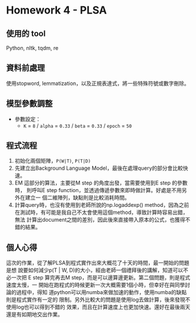 # Homework 4 - PLSA

## 使用的 tool
Python, nltk, tqdm, re

## 資料前處理

使用stopword, lemmatization，以及正規表達式，將一些特殊符號或數字刪除。

## 模型參數調整

* 參數設定：
    * `K` = `8` / `alpha` = `0.33` / `beta` = `0.33` / `epoch` = `50`


## 程式流程

1) 初始化兩個矩陣，`P(W|T)`, `P(T|D)`
2) 先建立出Background Language Model，最後在處理query的部分會比較快速。
3) EM 這部分的算法，主要從M step 的角度出發，當需要使用到E step 的參數時，
則呼叫E step function，並透過傳遞參數來即時做計算。好處是不用另外在建立一
個二維陣列，缺點則是比較消耗時間。
4) 計算query時，也沒有使用到老師所說的np.logaddexp() method，因為之前
在測試時，有可能是我自己不太會使用這個method，導致計算時容易出錯，無法
計算出document之間的差別，因此後來直接帶入原本的公式，也獲得不錯的結果。

## 個人心得

這次的作業，從了解PLSA到程式實作出來大概花了十天的時間，最一開始的問題是想
說要如何減少p(T | W, D)的大小，經由老師一個禮拜後的講解，知道可以不必一次把
E step 算完再去M step，而是可以邊算邊更新。第二個問題，則是程式速度太慢，一
開始在跑程式的時候更新一次大概需要1個小時，但幸好在與同學討論的過程中，得知
道python可以用numba來做加速的動作，使用numba的缺點則是程式實作有一定的
限制。另外比較大的問題是使用log去做計算，後來發現不使用log也可以得到不錯的
效果，而且在計算速度上也更加快速。還好在最後兩天還是有如期地交出作業。
